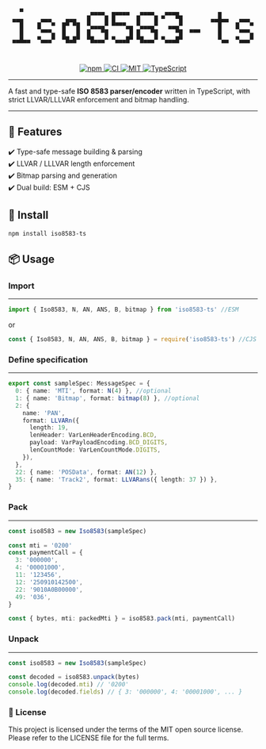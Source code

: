 <div align="center">
<pre><code>                                                                  
   ▀                   ▄▄▄▄  ▄▄▄▄▄   ▄▄▄▄   ▄▄▄▄           ▄          
 ▄▄▄     ▄▄▄    ▄▄▄   █    █ █      █    █ ▀   ▀█        ▄▄█▄▄   ▄▄▄  
   █    █   ▀  █▀ ▀█  ▀▄▄▄▄▀ ▀▀▀▀▄▄ ▀▄▄▄▄▀   ▄▄▄▀          █    █   ▀ 
   █     ▀▀▀▄  █   █  █   ▀█      █ █   ▀█     ▀█  ▀▀▀     █     ▀▀▀▄ 
 ▄▄█▄▄  ▀▄▄▄▀  ▀█▄█▀  ▀█▄▄▄▀ ▀▄▄▄█▀ ▀█▄▄▄▀ ▀▄▄▄█▀          ▀▄▄  ▀▄▄▄▀ 
                                                                 
                                                                  
                                                 
</code></pre>
</div>

<p align="center">
  <a href="https://www.npmjs.com/package/@tikpay/iso8583-ts">
    <img alt="npm" src="https://img.shields.io/npm/v/@tikpay/iso8583-ts.svg?logo=npm&color=cb3837">
  </a>
  <a href="https://github.com/tikpay-engineering/iso8583-ts/actions">
    <img alt="CI" src="https://img.shields.io/github/actions/workflow/status/tikpay-engineering/iso8583-ts/ci.yml?logo=github&label=CI">
  </a>
  <a href="./LICENSE">
    <img alt="MIT" src="https://img.shields.io/badge/License-MIT-blue.svg">
  </a>
  <a href="https://www.typescriptlang.org/">
    <img alt="TypeScript" src="https://img.shields.io/badge/TypeScript-Ready-3178c6?logo=typescript&logoColor=white">
  </a>
</p>

---

A fast and type-safe **ISO 8583 parser/encoder** written in TypeScript, with strict LLVAR/LLLVAR enforcement and bitmap handling.

---

## 🧰 Features

✔️ Type-safe message building & parsing\
✔️ LLVAR / LLLVAR length enforcement\
✔️ Bitmap parsing and generation\
✔️ Dual build: ESM + CJS

## 🚀 Install

```bash
npm install iso8583-ts
```

## 📦 Usage

### Import

---

```typescript
import { Iso8583, N, AN, ANS, B, bitmap } from 'iso8583-ts' //ESM
```

or

```typescript
const { Iso8583, N, AN, ANS, B, bitmap } = require('iso8583-ts') //CJS
```

### Define specification

---

```typescript
export const sampleSpec: MessageSpec = {
  0: { name: 'MTI', format: N(4) }, //optional
  1: { name: 'Bitmap', format: bitmap(8) }, //optional
  2: {
    name: 'PAN',
    format: LLVARn({
      length: 19,
      lenHeader: VarLenHeaderEncoding.BCD,
      payload: VarPayloadEncoding.BCD_DIGITS,
      lenCountMode: VarLenCountMode.DIGITS,
    }),
  },
  22: { name: 'POSData', format: AN(12) },
  35: { name: 'Track2', format: LLVARans({ length: 37 }) },
}
```

### Pack

---

```typescript
const iso8583 = new Iso8583(sampleSpec)

const mti = '0200'
const paymentCall = {
  3: '000000',
  4: '00001000',
  11: '123456',
  12: '250910142500',
  22: '9010A0B00000',
  49: '036',
}

const { bytes, mti: packedMti } = iso8583.pack(mti, paymentCall)
```

### Unpack

---

```typescript
const iso8583 = new Iso8583(sampleSpec)

const decoded = iso8583.unpack(bytes)
console.log(decoded.mti) // '0200'
console.log(decoded.fields) // { 3: '000000', 4: '00001000', ... }
```

### 📄 License

This project is licensed under the terms of the MIT open source license. Please refer to the LICENSE file for the full terms.
